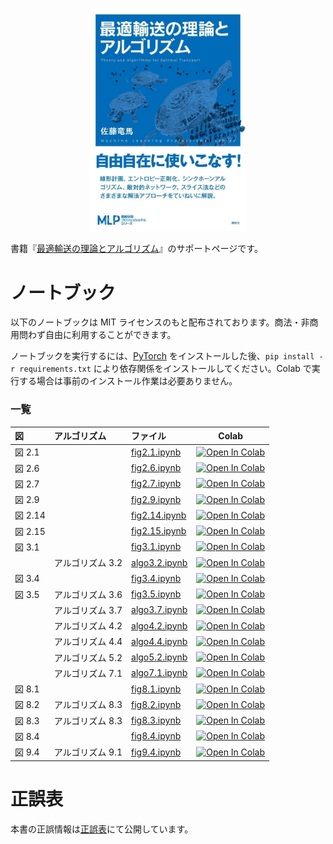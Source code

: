 <p align="center">
  <img src="cover.jpg" width=50%>
</p>

書籍『[最適輸送の理論とアルゴリズム](https://www.amazon.co.jp/dp/4065305144)』のサポートページです。

# ノートブック

以下のノートブックは MIT ライセンスのもと配布されております。商法・非商用問わず自由に利用することができます。

ノートブックを実行するには、[PyTorch](https://pytorch.org/) をインストールした後、`pip install -r requirements.txt` により依存関係をインストールしてください。Colab で実行する場合は事前のインストール作業は必要ありません。

### 一覧

|図|アルゴリズム|ファイル|Colab|
|:----|:----|:----|:----:|
|図 2.1||[fig2.1.ipynb](https://github.com/joisino/otbook/blob/main/notebooks/fig2.1.ipynb)|[![Open In Colab](https://colab.research.google.com/assets/colab-badge.svg)](https://colab.research.google.com/github/joisino/otbook/blob/main/notebooks/fig2.1.ipynb)|
|図 2.6||[fig2.6.ipynb](https://github.com/joisino/otbook/blob/main/notebooks/fig2.6.ipynb)|[![Open In Colab](https://colab.research.google.com/assets/colab-badge.svg)](https://colab.research.google.com/github/joisino/otbook/blob/main/notebooks/fig2.6.ipynb)|
|図 2.7||[fig2.7.ipynb](https://github.com/joisino/otbook/blob/main/notebooks/fig2.7.ipynb)|[![Open In Colab](https://colab.research.google.com/assets/colab-badge.svg)](https://colab.research.google.com/github/joisino/otbook/blob/main/notebooks/fig2.7.ipynb)|
|図 2.9||[fig2.9.ipynb](https://github.com/joisino/otbook/blob/main/notebooks/fig2.9.ipynb)|[![Open In Colab](https://colab.research.google.com/assets/colab-badge.svg)](https://colab.research.google.com/github/joisino/otbook/blob/main/notebooks/fig2.9.ipynb)|
|図 2.14||[fig2.14.ipynb](https://github.com/joisino/otbook/blob/main/notebooks/fig2.14.ipynb)|[![Open In Colab](https://colab.research.google.com/assets/colab-badge.svg)](https://colab.research.google.com/github/joisino/otbook/blob/main/notebooks/fig2.14.ipynb)|
|図 2.15||[fig2.15.ipynb](https://github.com/joisino/otbook/blob/main/notebooks/fig2.15.ipynb)|[![Open In Colab](https://colab.research.google.com/assets/colab-badge.svg)](https://colab.research.google.com/github/joisino/otbook/blob/main/notebooks/fig2.15.ipynb)|
|図 3.1||[fig3.1.ipynb](https://github.com/joisino/otbook/blob/main/notebooks/fig3.1.ipynb)|[![Open In Colab](https://colab.research.google.com/assets/colab-badge.svg)](https://colab.research.google.com/github/joisino/otbook/blob/main/notebooks/fig3.1.ipynb)|
||アルゴリズム 3.2|[algo3.2.ipynb](https://github.com/joisino/otbook/blob/main/notebooks/algo3.2.ipynb)|[![Open In Colab](https://colab.research.google.com/assets/colab-badge.svg)](https://colab.research.google.com/github/joisino/otbook/blob/main/notebooks/algo3.2.ipynb)|
|図 3.4||[fig3.4.ipynb](https://github.com/joisino/otbook/blob/main/notebooks/fig3.4.ipynb)|[![Open In Colab](https://colab.research.google.com/assets/colab-badge.svg)](https://colab.research.google.com/github/joisino/otbook/blob/main/notebooks/fig3.4.ipynb)|
|図 3.5|アルゴリズム 3.6|[fig3.5.ipynb](https://github.com/joisino/otbook/blob/main/notebooks/fig3.5.ipynb)|[![Open In Colab](https://colab.research.google.com/assets/colab-badge.svg)](https://colab.research.google.com/github/joisino/otbook/blob/main/notebooks/fig3.5.ipynb)|
||アルゴリズム 3.7|[algo3.7.ipynb](https://github.com/joisino/otbook/blob/main/notebooks/algo3.7.ipynb)|[![Open In Colab](https://colab.research.google.com/assets/colab-badge.svg)](https://colab.research.google.com/github/joisino/otbook/blob/main/notebooks/algo3.7.ipynb)|
||アルゴリズム 4.2|[algo4.2.ipynb](https://github.com/joisino/otbook/blob/main/notebooks/algo4.2.ipynb)|[![Open In Colab](https://colab.research.google.com/assets/colab-badge.svg)](https://colab.research.google.com/github/joisino/otbook/blob/main/notebooks/algo4.2.ipynb)|
||アルゴリズム 4.4|[algo4.4.ipynb](https://github.com/joisino/otbook/blob/main/notebooks/algo4.4.ipynb)|[![Open In Colab](https://colab.research.google.com/assets/colab-badge.svg)](https://colab.research.google.com/github/joisino/otbook/blob/main/notebooks/algo4.4.ipynb)|
||アルゴリズム 5.2|[algo5.2.ipynb](https://github.com/joisino/otbook/blob/main/notebooks/algo5.2.ipynb)|[![Open In Colab](https://colab.research.google.com/assets/colab-badge.svg)](https://colab.research.google.com/github/joisino/otbook/blob/main/notebooks/algo5.2.ipynb)|
||アルゴリズム 7.1|[algo7.1.ipynb](https://github.com/joisino/otbook/blob/main/notebooks/algo7.1.ipynb)|[![Open In Colab](https://colab.research.google.com/assets/colab-badge.svg)](https://colab.research.google.com/github/joisino/otbook/blob/main/notebooks/algo7.1.ipynb)|
|図 8.1||[fig8.1.ipynb](https://github.com/joisino/otbook/blob/main/notebooks/fig8.1.ipynb)|[![Open In Colab](https://colab.research.google.com/assets/colab-badge.svg)](https://colab.research.google.com/github/joisino/otbook/blob/main/notebooks/fig8.1.ipynb)|
|図 8.2|アルゴリズム 8.3|[fig8.2.ipynb](https://github.com/joisino/otbook/blob/main/notebooks/fig8.2.ipynb)|[![Open In Colab](https://colab.research.google.com/assets/colab-badge.svg)](https://colab.research.google.com/github/joisino/otbook/blob/main/notebooks/fig8.2.ipynb)|
|図 8.3|アルゴリズム 8.3|[fig8.3.ipynb](https://github.com/joisino/otbook/blob/main/notebooks/fig8.3.ipynb)|[![Open In Colab](https://colab.research.google.com/assets/colab-badge.svg)](https://colab.research.google.com/github/joisino/otbook/blob/main/notebooks/fig8.3.ipynb)|
|図 8.4||[fig8.4.ipynb](https://github.com/joisino/otbook/blob/main/notebooks/fig8.4.ipynb)|[![Open In Colab](https://colab.research.google.com/assets/colab-badge.svg)](https://colab.research.google.com/github/joisino/otbook/blob/main/notebooks/fig8.4.ipynb)|
|図 9.4|アルゴリズム 9.1|[fig9.4.ipynb](https://github.com/joisino/otbook/blob/main/notebooks/fig9.4.ipynb)|[![Open In Colab](https://colab.research.google.com/assets/colab-badge.svg)](https://colab.research.google.com/github/joisino/otbook/blob/main/notebooks/fig9.4.ipynb)|

# 正誤表

本書の正誤情報は[正誤表](https://github.com/joisino/otbook/blob/main/eratta.md)にて公開しています。
